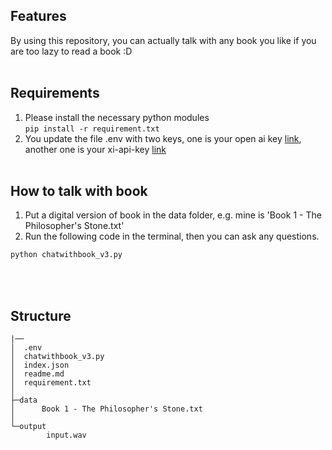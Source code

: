 ## Features
By using this repository, you can actually talk with any book you like if you are too lazy to read a book :D
<br><br>

## Requirements
1. Please install the necessary python modules  
    ```pip install -r requirement.txt```
2. You update the file .env with two keys, one is your open ai key [link](https://openai.com/), another one is your xi-api-key [link](https://beta.elevenlabs.io/)
<br><br>

## How to talk with book
1. Put a digital version of book in the data folder, e.g. mine is 'Book 1 - The Philosopher's Stone.txt' 
2. Run the following code in the terminal, then you can ask any questions.
```python
python chatwithbook_v3.py
```
<br><br>


## Structure
```
|──
│  .env
│  chatwithbook_v3.py
│  index.json
│  readme.md
│  requirement.txt
│
├─data
│      Book 1 - The Philosopher's Stone.txt
│
└─output
        input.wav
```